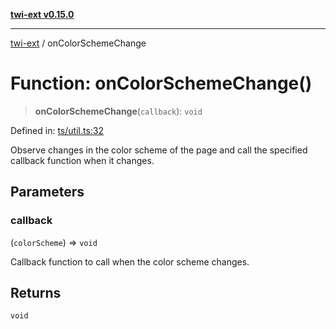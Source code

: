 [**twi-ext v0.15.0**](../README.md)

***

[twi-ext](../README.md) / onColorSchemeChange

# Function: onColorSchemeChange()

> **onColorSchemeChange**(`callback`): `void`

Defined in: [ts/util.ts:32](https://github.com/Robot-Inventor/twi-ext/blob/7628f034c80ad423e858393d32ec5e16e5e017f8/src/ts/util.ts#L32)

Observe changes in the color scheme of the page and call the specified callback function when it changes.

## Parameters

### callback

(`colorScheme`) => `void`

Callback function to call when the color scheme changes.

## Returns

`void`
